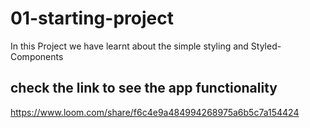 # 01-starting-project

In this Project we have learnt about the simple styling and Styled-Components

## check the link to see the app functionality

https://www.loom.com/share/f6c4e9a484994268975a6b5c7a154424

